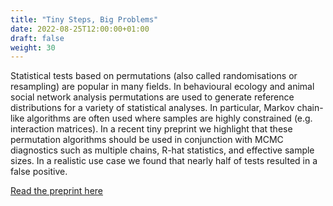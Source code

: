 ```yaml
---
title: "Tiny Steps, Big Problems"
date: 2022-08-25T12:00:00+01:00
draft: false
weight: 30
---
```


Statistical tests based on permutations (also called randomisations or resampling) are popular in many fields. In behavioural ecology and animal social network analysis permutations are used to generate reference distributions for a variety of statistical analyses. In particular, Markov chain-like algorithms are often used where samples are highly constrained (e.g. interaction matrices). In a recent tiny preprint we highlight that these permutation algorithms should be used in conjunction with MCMC diagnostics such as multiple chains, R-hat statistics, and effective sample sizes. In a realistic use case we found that nearly half of tests resulted in a false positive.

[Read the preprint here](https://osf.io/xkvcu/)